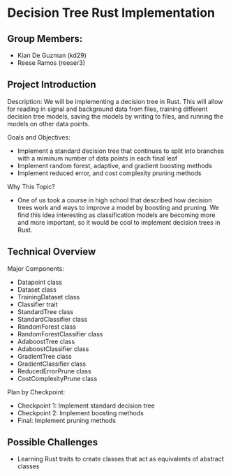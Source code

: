# Decision Tree Rust Implementation

## Group Members:
- Kian De Guzman (kd29)
- Reese Ramos (reeser3)

## Project Introduction
Description: We will be implementing a decision tree in Rust. This will allow for reading in signal and background data from files, training different decision tree models, saving the models by writing to files, and running the models on other data points.

Goals and Objectives:
- Implement a standard decision tree that continues to split into branches with a miminum number of data points in each final leaf
- Implement random forest, adaptive, and gradient boosting methods
- Implement reduced error, and cost complexity pruning methods

Why This Topic? 
- One of us took a course in high school that described how decision trees work and ways to improve a model by boosting and pruning. We find this idea interesting as classification models are becoming more and more important, so it would be cool to implement decision trees in Rust.

## Technical Overview
Major Components:
- Datapoint class
- Dataset class
- TrainingDataset class
- Classifier trait
- StandardTree class
- StandardClassifier class
- RandomForest class
- RandomForestClassifier class
- AdaboostTree class
- AdaboostClassifier class
- GradientTree class
- GradientClassifier class
- ReducedErrorPrune class
- CostComplexityPrune class




Plan by Checkpoint:
- Checkpoint 1: Implement standard decision tree
- Checkpoint 2: Implement boosting methods
- Final: Implement pruning methods

## Possible Challenges
- Learning Rust traits to create classes that act as equivalents of abstract classes